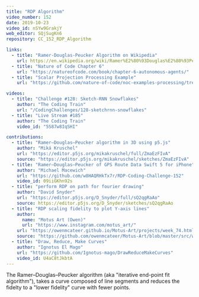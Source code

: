 ```yaml
---
title: "RDP Algorithm"
video_number: 152
date: 2019-10-23
video_id: nSYw9GrakjY
web_editor: SQjSugKn6
repository: CC_152_RDP_Algorithm

links:
  - title: "Ramer-Douglas-Peucker Algorithm on Wikipedia"
    url: https://en.wikipedia.org/wiki/Ramer%E2%80%93Douglas%E2%80%93Peucker_algorithm
  - title: "Nature of Code Chapter 6"
    url: "https://natureofcode.com/book/chapter-6-autonomous-agents/"
  - title: "Scalar Projection Processing Example"
    url: "https://github.com/nature-of-code/noc-examples-processing/tree/master/chp06_agents/SimpleScalarProjection"

videos:
  - title: "Challenge #128: Sketch-RNN Snowflakes"
    author: "The Coding Train"
    url: "/CodingChallenges/128-sketchrnn-snowflakes"
  - title: "Live Stream #185"
    author: "The Coding Train"
    video_id: "5S87w8IqSHI"

contributions:
  - title: "Ramer–Douglas–Peucker algorithm in 3D using p5.js"
    author: "Miká Kruschel"
    url: "https://editor.p5js.org/mikakruschel/full/ZmaEzFIvA"
    source: "https://editor.p5js.org/mikakruschel/sketches/ZmaEzFIvA"
  - title: "Ramer–Douglas–Peucker of GPS Route Data Swift 5 for iPhone"
    author: "Michael Macewich"
    url: "https://github.com/w8HAQRHkTx7r/RDP-Coding-Challenge-152"
    video_id: 09iiGKhn92s
  - title: "perform RDP on path for fourier drawing"
    author: "David Snyder"
    url: "https://editor.p5js.org/D_Snyder/full/sQ2qgRaAo"
    source: https://editor.p5js.org/D_Snyder/sketches/sQ2qgRaAo
  - title: "RDP scaling fidelity to plot Y-axis lines"
    author:
      name: "Motus Art (Owen)"
      url: "https://www.instagram.com/motus_art/"
    url: "https://owenmcateer.github.io/Motus-Art/projects/week_74.html"
    source: "https://github.com/owenmcateer/Motus-Art/blob/master/src/week_74/main.js"
  - title: "Draw, Reduce, Make Curves"
    author: "Ignotus El Mago"
    url: "https://github.com/Ignotus-mago/DrawReduceMakeCurves"
    video_id: U4aC8tJkbtA
---
```


The Ramer–Douglas–Peucker algorithm (aka "iterative end-point fit algorithm"), takes a curve composed of line segments and reduces the fidelty to a "lower fidelity" curve with fewer points.

